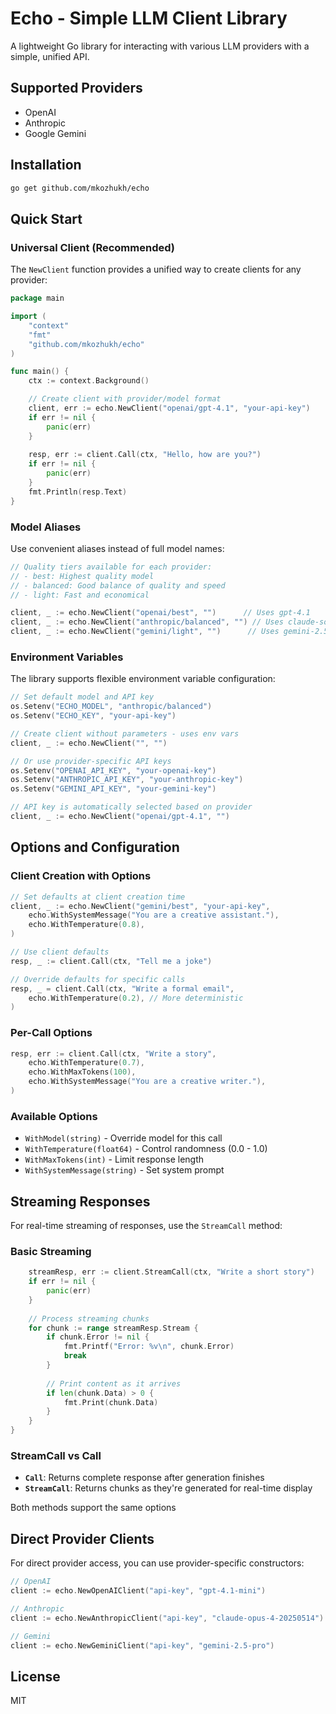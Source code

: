 # Echo - Simple LLM Client Library

A lightweight Go library for interacting with various LLM providers with a simple, unified API.

## Supported Providers

- OpenAI
- Anthropic
- Google Gemini

## Installation

```bash
go get github.com/mkozhukh/echo
``` 

## Quick Start

### Universal Client (Recommended)

The `NewClient` function provides a unified way to create clients for any provider:

```go
package main

import (
    "context"
    "fmt"
    "github.com/mkozhukh/echo"
)

func main() {
    ctx := context.Background()

    // Create client with provider/model format
    client, err := echo.NewClient("openai/gpt-4.1", "your-api-key")
    if err != nil {
        panic(err)
    }
    
    resp, err := client.Call(ctx, "Hello, how are you?")
    if err != nil {
        panic(err)
    }
    fmt.Println(resp.Text)
}
```

### Model Aliases

Use convenient aliases instead of full model names:

```go
// Quality tiers available for each provider:
// - best: Highest quality model
// - balanced: Good balance of quality and speed
// - light: Fast and economical

client, _ := echo.NewClient("openai/best", "")      // Uses gpt-4.1
client, _ := echo.NewClient("anthropic/balanced", "") // Uses claude-sonnet-4
client, _ := echo.NewClient("gemini/light", "")      // Uses gemini-2.5-flash
```

### Environment Variables

The library supports flexible environment variable configuration:

```go
// Set default model and API key
os.Setenv("ECHO_MODEL", "anthropic/balanced")
os.Setenv("ECHO_KEY", "your-api-key")

// Create client without parameters - uses env vars
client, _ := echo.NewClient("", "")

// Or use provider-specific API keys
os.Setenv("OPENAI_API_KEY", "your-openai-key")
os.Setenv("ANTHROPIC_API_KEY", "your-anthropic-key")
os.Setenv("GEMINI_API_KEY", "your-gemini-key")

// API key is automatically selected based on provider
client, _ := echo.NewClient("openai/gpt-4.1", "")
```

## Options and Configuration

### Client Creation with Options

```go
// Set defaults at client creation time
client, _ := echo.NewClient("gemini/best", "your-api-key",
    echo.WithSystemMessage("You are a creative assistant."),
    echo.WithTemperature(0.8),
)

// Use client defaults
resp, _ := client.Call(ctx, "Tell me a joke")

// Override defaults for specific calls
resp, _ = client.Call(ctx, "Write a formal email",
    echo.WithTemperature(0.2), // More deterministic
)
```

### Per-Call Options

```go
resp, err := client.Call(ctx, "Write a story",
    echo.WithTemperature(0.7),
    echo.WithMaxTokens(100),
    echo.WithSystemMessage("You are a creative writer."),
)
```

### Available Options

- `WithModel(string)` - Override model for this call
- `WithTemperature(float64)` - Control randomness (0.0 - 1.0)
- `WithMaxTokens(int)` - Limit response length
- `WithSystemMessage(string)` - Set system prompt

## Streaming Responses

For real-time streaming of responses, use the `StreamCall` method:

### Basic Streaming

```go
    streamResp, err := client.StreamCall(ctx, "Write a short story")
    if err != nil {
        panic(err)
    }
    
    // Process streaming chunks
    for chunk := range streamResp.Stream {
        if chunk.Error != nil {
            fmt.Printf("Error: %v\n", chunk.Error)
            break
        }
        
        // Print content as it arrives
        if len(chunk.Data) > 0 {
            fmt.Print(chunk.Data)
        }
    }
}
```

### StreamCall vs Call

- **`Call`**: Returns complete response after generation finishes
- **`StreamCall`**: Returns chunks as they're generated for real-time display

Both methods support the same options

## Direct Provider Clients

For direct provider access, you can use provider-specific constructors:

```go
// OpenAI
client := echo.NewOpenAIClient("api-key", "gpt-4.1-mini")

// Anthropic
client := echo.NewAnthropicClient("api-key", "claude-opus-4-20250514")

// Gemini
client := echo.NewGeminiClient("api-key", "gemini-2.5-pro")
```

## License

MIT